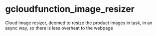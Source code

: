 # gcloudfunction_image_resizer
Cloud image resizer, deemed to resize the product images in task, in an async way, so there is less overheat to the webpage
